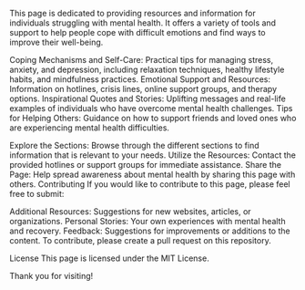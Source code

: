 This page is dedicated to providing resources and information for individuals struggling with mental health. It offers a variety of tools and support to help people cope with difficult emotions and find ways to improve their well-being.

Coping Mechanisms and Self-Care: Practical tips for managing stress, anxiety, and depression, including relaxation techniques, healthy lifestyle habits, and mindfulness practices.
Emotional Support and Resources: Information on hotlines, crisis lines, online support groups, and therapy options.
Inspirational Quotes and Stories: Uplifting messages and real-life examples of individuals who have overcome mental health challenges.
Tips for Helping Others: Guidance on how to support friends and loved ones who are experiencing mental health difficulties.

Explore the Sections: Browse through the different sections to find information that is relevant to your needs.
Utilize the Resources: Contact the provided hotlines or support groups for immediate assistance.
Share the Page: Help spread awareness about mental health by sharing this page with others.
Contributing
If you would like to contribute to this page, please feel free to submit:

Additional Resources: Suggestions for new websites, articles, or organizations.
Personal Stories: Your own experiences with mental health and recovery.
Feedback: Suggestions for improvements or additions to the content.
To contribute, please create a pull request on this repository.

License
This page is licensed under the MIT License.

Thank you for visiting!
